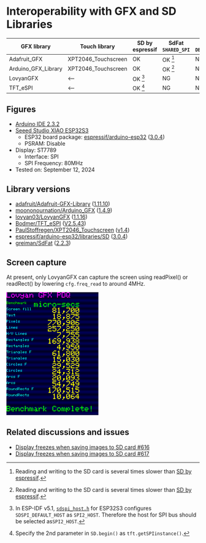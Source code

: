 # Interoperability with GFX and SD Libraries

| GFX library         | Touch library       | SD by espressif | SdFat `SHARED_SPI` | SdFat `DEDICATED_SPI` |
| ------------------- | ------------------- | --------------- | ------------------ | --------------------- |
| Adafruit_GFX        | XPT2046_Touchscreen | OK              | OK [^1]            | NG                    |
| Arduino_GFX_Library | XPT2046_Touchscreen | OK              | OK [^1]            | NG                    |
| LovyanGFX           | <--                 | OK [^2]         | NG                 | NG                    |
| TFT_eSPI            | <--                 | OK [^3]         | NG                 | NG                    |

## Figures

- [Arduino IDE 2.3.2][1]
- [Seeed Studio XIAO ESP32S3][2]
  - ESP32 board package: [espressif/arduino-esp32][3] ([3.0.4][4])
  - PSRAM: Disable
- Display: ST7789
  - Interface: SPI
  - SPI Frequency: 80MHz
- Tested on: September 12, 2024

## Library versions

- [adafruit/Adafruit-GFX-Library][10] ([1.11.10][11])
- [moononournation/Arduino_GFX][12] ([1.4.9][13])
- [lovyan03/LovyanGFX][14] ([1.1.16][15])
- [Bodmer/TFT_eSPI][16] ([V2.5.43][17])
- [PaulStoffregen/XPT2046_Touchscreen][18] ([v1.4][19])
- [espressif/arduino-esp32/libraries/SD][20] ([3.0.4][4])
- [greiman/SdFat][21] ([2.2.3][22])

## Screen capture

At present, only LovyanGFX can capture the screen using readPixel() or readRect() by lowering `cfg.freq_read` to around 4MHz.

![LovyanGFX](benchmark_LovyanGFX.png)

## Related discussions and issues

- [Display freezes when saving images to SD card #616][23]
- [Display freezes when saving images to SD card #617][24]

[^1]: Reading and writing to the SD card is several times slower than [SD by espressif][20].

[^2]: In ESP-IDF v5.1, [`sdspi_host.h`][25] for ESP32S3 configures `SDSPI_DEFAULT_HOST` as `SPI2_HOST`. Therefore the host for SPI bus should be selected as`SPI2_HOST`.

[^3]: Specify the 2nd parameter in `SD.begin()` as `tft.getSPIinstance()`.

[1]: https://www.arduino.cc/en/software "Software｜Arduino"

[2]: https://wiki.seeedstudio.com/xiao_esp32s3_getting_started/ "Getting Started with Seeed Studio XIAO ESP32S3 (Sense)｜Seeed Studio Wiki"

[3]: https://github.com/espressif/arduino-esp32 "espressif/arduino-esp32: Arduino core for the ESP32"
[4]: https://github.com/espressif/arduino-esp32/releases/tag/3.0.4 "Release Arduino Release v3.0.4 based on ESP-IDF v5.1.4+ · espressif/arduino-esp32"

[10]: https://github.com/adafruit/Adafruit-GFX-Library "adafruit/Adafruit-GFX-Library: Adafruit GFX graphics core Arduino library, this is the &#39;core&#39; class that all our other graphics libraries derive from"
[11]: https://github.com/adafruit/Adafruit-GFX-Library/releases/tag/1.11.10 "Release 1.11.10 Add ATtiny84 support · adafruit/Adafruit-GFX-Library"

[12]: https://github.com/moononournation/Arduino_GFX "moononournation/Arduino_GFX: Arduino GFX developing for various color displays and various data bus interfaces"
[13]: https://github.com/moononournation/Arduino_GFX/releases/tag/v1.4.9 "Release v1.4.9 · moononournation/Arduino_GFX"

[14]: https://github.com/lovyan03/LovyanGFX "lovyan03/LovyanGFX: SPI LCD graphics library for ESP32 (ESP-IDF/ArduinoESP32) / ESP8266 (ArduinoESP8266) / SAMD51(Seeed ArduinoSAMD51)"
[15]: https://github.com/lovyan03/LovyanGFX/releases/tag/1.1.16 "Release 1.1.16 · lovyan03/LovyanGFX"

[16]: https://github.com/Bodmer/TFT_eSPI "Bodmer/TFT_eSPI: Arduino and PlatformIO IDE compatible TFT library optimised for the Raspberry Pi Pico (RP2040), STM32, ESP8266 and ESP32 that supports different driver chips"
[17]: https://github.com/Bodmer/TFT_eSPI/releases/tag/V2.5.43 "Release Bug fixes · Bodmer/TFT_eSPI"

[18]: https://github.com/PaulStoffregen/XPT2046_Touchscreen "PaulStoffregen/XPT2046_Touchscreen: Touchscreen Arduino Library for XPT2046 Touch Controller Chip"
[19]: https://github.com/PaulStoffregen/XPT2046_Touchscreen/releases/tag/v1.4 "Release Version 1.4 · PaulStoffregen/XPT2046_Touchscreen"

[20]: https://github.com/espressif/arduino-esp32/tree/master/libraries/SD "arduino-esp32/libraries/SD at master · espressif/arduino-esp32"

[21]: https://github.com/greiman/SdFat "greiman/SdFat: Arduino FAT16/FAT32 exFAT Library"
[22]: https://github.com/greiman/SdFat/releases/tag/2.2.3 "Release Add Move Constructor and bug fixes. · greiman/SdFat"

[23]: https://github.com/lovyan03/LovyanGFX/discussions/616 "Display freezes when saving images to SD card · lovyan03/LovyanGFX · Discussion #616"
[24]: https://github.com/lovyan03/LovyanGFX/issues/617 "Display freezes when saving images to SD card · Issue #617 · lovyan03/LovyanGFX"

[25]: https://github.com/espressif/esp-idf/blob/master/components/esp_driver_sdspi/include/driver/sdspi_host.h#L23-L29 "esp-idf/components/esp_driver_sdspi/include/driver/sdspi_host.h at master · espressif/esp-idf"
